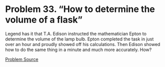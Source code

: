 # Problem 33. “How to determine the volume of a flask”

Legend has it that T.A. Edison instructed the mathematician Epton to determine the volume of the lamp bulb. Epton completed the task in just over an hour and proudly showed off his calculations. Then Edison showed how to do the same thing in a minute and much more accurately. How?

[Problem Source](https://www.trizland.ru/tasks/5049/)